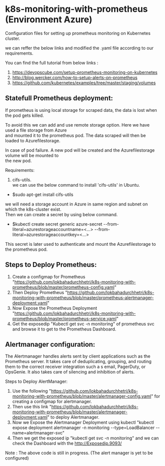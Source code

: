 # k8s-monitoring-with-prometheus (Environment Azure)                                                                                                                                            
                                                                                                                                                                                                
Configuration files for setting up prometheus monitoring on Kubernetes cluster.                                                                                                                 
                                                                                                                                                                                                
we can reffer the below links and modified the .yaml file according to our requirements.                                                                                                        
                                                                                                                                                                                                
You can find the full tutorial from below links :                                                                                                                                               
 1. https://devopscube.com/setup-prometheus-monitoring-on-kubernetes                                                                                                                            
 2. http://blog.wercker.com/how-to-setup-alerts-on-prometheus                                                                                                                                   
 3. https://github.com/kubernetes/examples/tree/master/staging/volumes                                                                                                                          
                                                                                                                                                                                                
Statefull Prometheus deployment:                                                                                                                                                                
--------------------------------                                                                                                                                                                
If prometheus is using local storage for scraped data, the data is lost when the pod gets killed.                                                                                               
                                                                                                                                                                                                
To avoid this we can add and use remote storage option. Here we have used a file storage from Azure                                                                                             
and mounted it to the prometheus pod. The data scraped will then be loaded to Azurefilestorage.                                                                                                 
                                                                                                                                                                                                
In case of pod failure. A new pod will be created and the Azurefilestorage volume will be mounted to                                                                                            
the new pod.                                                                                                                                                                                    
                                                                                                                                                                                                
Requirements:                                                                                                                                                                                   
 1. cifs-utils.                                                                                                                                                                                 
 we can use the below command to install 'cifs-utils' in Ubuntu.                                                                                                                                
  * $sudo apt-get install cifs-utils                                                                                                                                                            
                                                                                                                                                                                                
we will need a storage account in Azure in same region and subnet on which the k8s-cluster exist.                                                                                               
Then we can create a secret by using below command.                                                                                                                                             
  * $kubectl create secret generic azure-secret --from-literal=azurestorageaccountname=<...> --from-literal=azurestorageaccountkey=<...>                                                        
                                                                                                                                                                                                
This secret is later used to authenticate and mount the Azurefilestorage to the prometheus pod.                                                                                                 
                                                                                                                                                                                                
Steps to Deploy Prometheus:                                                                                                                                                                     
---------------------------                                                                                                                                                                     
1. Create a configmap for Prometheus "https://github.com/lokbahadurchhetri/k8s-monitoring-with-prometheus/blob/master/prometheus-config.yaml"                                                   
2. Then Deploy Prometheus "https://github.com/lokbahadurchhetri/k8s-monitoring-with-prometheus/blob/master/prometheus-alertmanager-deployment.yaml"                                             
3. Now Expose the Prometheus Deployment "https://github.com/lokbahadurchhetri/k8s-monitoring-with-prometheus/blob/master/prometheus-service.yaml"                                               
4. Get the exposedip "Kubectl get svc -n monitoring" of prometheus svc and browse it to get to the Prometheus Dashboard.                                                                        
                                                                                                                                                                                                
Alertmanager configuration:                                                                                                                                                                     
---------------------------                                                                                                                                                                     
The Alertmanager handles alerts sent by client applications such as the Prometheus server. It takes care of deduplicating, grouping, and routing them to the correct receiver integration such a
s email, PagerDuty, or OpsGenie. It also takes care of silencing and inhibition of alerts.                                                                                                      
                                                                                                                                                                                                
Steps to Deploy AlertManager:                                                                                                                                                                   
1. Use the following "https://github.com/lokbahadurchhetri/k8s-monitoring-with-prometheus/blob/master/alertmanager-config.yaml" for creating a configmap for alertmanager.                      
2. Then use this link "https://github.com/lokbahadurchhetri/k8s-monitoring-with-prometheus/blob/master/alertmanager-deployment.yaml" to deploy Alertmanager.                                    
3. Now we Expose the Alertmanager Deployment using kubectl "kubectl expose deployment alertmanager -n monitoring --type=LoadBalancer --name=alertmanager-svc"                                   
4. Then we get the exposed ip "kubectl get svc -n monitoring" and we can check the Dashboard with the http://Exposedip.9093/                                                                    
                                                                                                                                                                                                
                                                                                                                                                                                                
                                                                                                                                                                                                
                                                                                                                                                                                                
                                                                                                                                                                                                
Note : The above code is still in progress. (The alert manager is yet to be configured)                                                                                                         
